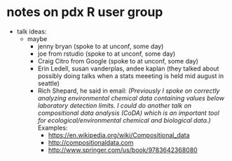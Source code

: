 # notes on pdx R user group

* talk ideas:
    * maybe
        * jenny bryan (spoke to at unconf, some day)
        * joe from rstudio (spoke to at unconf, some day)
        * Craig Citro from Google (spoke to at unconf, some day)
        * Erin Ledell, susan vanderplas, andee kaplan (they talked about possibly doing talks when a stats meeeting is held mid august in seattle)
        * Rich Shepard, he said in email: _(Previously I spoke on correctly analyzing environmental chemical data containing values below laboratory detection limits. I could do another talk on compositional data analysis (CoDA) which is an important tool for ecological/environmental chemical and biological data.)_ Examples:
            * https://en.wikipedia.org/wiki/Compositional_data
            * http://compositionaldata.com
            * http://www.springer.com/us/book/9783642368080
